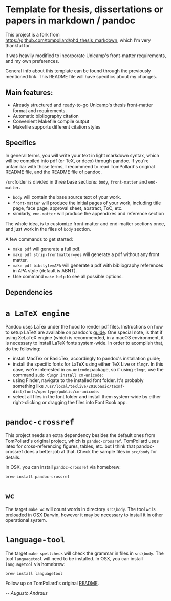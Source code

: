 # Template for thesis, dissertations or papers in markdown / pandoc

This project is a fork from https://github.com/tompollard/phd_thesis_markdown, which I'm very thankful for.

It was heavily modified to incorporate Unicamp's front-matter requirements, and my own preferences.

General info about this template can be found through the previously mentioned link. This README file will have specifics about my changes.

## Main features:

- Already structured and ready-to-go Unicamp's thesis front-matter format and requirements.
- Automatic bibliography citation
- Convenient Makefile compile output
- Makefile supports different citation styles

## Specifics

In general terms, you will write your text in light markdown syntax, which will be compiled into pdf (or TeX, or docx) through pandoc. If you're unfamiliar with those terms, I recommend to read TomPollard's original README file, and the README file of pandoc.

`/src`folder is divided in three base sections: `body`, `front-matter` and `end-matter`.

- `body` will contain the base source text of your work.
- `front-matter` will produce the initial pages of your work, including title page, face page, approval sheet, abstract, ToC, etc.
- similarly, `end-matter` will produce the appendixes and reference section

The whole idea, is to customize front-matter and end-matter sections once, and just work in the files of `body` section.

A few commands to get started:

- `make pdf` will generate a full pdf.
- `make pdf strip-frontmatter=yes` will generate a pdf without any front matter.
- `make pdf bibstyle=APA` will generate a pdf with bibliography references in APA style (default is ABNT).
- Use command `make help` to see all possible options.

## Dependencies

# `a LaTeX engine`
Pandoc uses LaTex under the hood to render pdf files. Instructions on how to setup LaTeX are available on pandoc's [guide](http://pandoc.org/installing.html). One special note, is that if using XeLaTeX engine (which is recommended, in a macOS environment, it is necessary to install LaTeX fonts system-wide. In order to acomplish that, do the following:

- install MacTex or BasicTex, accordingly to pandoc's installation guide;
- install the specific fonts for LaTeX using either TeX Live or `tlmgr`. In this case, we're interested in `cm-unicode` package, so if using `tlmgr`, use the command `sudo tlmgr install cm-unicode`;
- using Finder, navigate to the installed font folder. It's probably something like `/usr/local/texlive/2016basic/texmf-dist/fonts/opentype/public/cm-unicode`.
- select all files in the font folder and install them system-wide by either right-clicking or dragging the files into Font Book app.

# `pandoc-crossref`
This project needs an extra dependency besides the default ones from TomPollard's original project, which is `pandoc-crossref`. TomPollard uses latex for cross-referencing figures, tables, etc. but I think that pandoc-crossref does a better job at that. Check the sample files in `src/body` for details.

In OSX, you can install `pandoc-crossref` via homebrew:
```
brew install pandoc-crossref
```

# `wc`

The target `make wc` will count words in directory `src\body`. The tool `wc` is preloaded in OSX Darwin, however it may be necessary to install it in other operational system.

# `language-tool`

The target `make spellcheck` will check the grammar in files in `src\body`. The tool `languagetool` will need to be installed. In OSX, you can install `languagetool` via homebrew:
```
brew install languagetool
```

Follow up on TomPollard's original [README](TP-README.md).

-- *Augusto Andraus*
